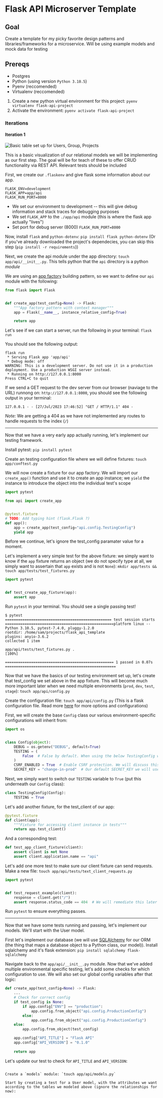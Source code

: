 # Flask API Microserver Template

## Goal

Create a template for my picky favorite design patterns and libraries/frameworks for a microservice. Will be using example models and mock data for testing

## Prereqs

* Postgres
* Python (using version `Python 3.10.5`)
* Pyenv (reccomended)
* Virtualenv (reccomended)

1. Create a new python virtual environment for this project: `pyenv virtualenv flask-api-project`
2. Activate the environment: `pyenv activate flask-api-project`

### Iterations

#### Iteration 1

![Basic table set up for Users, Group, Projects](./img/user_auth_tables.png)

This is a basic visualization of our relational models we will be implementing as our first step. The goal will be for teach of these to offer CRUD functionality via REST API. Relevant tests should be included

First, we create our `.flaskenv` and give flask some information about our app.

```
FLASK_ENV=development
FLASK_APP=app/api
FLASK_RUN_PORT=8000
```

* We set our environment to development -- this will give debug information and stack traces for debugging purposes
* We set `FLASK_APP` to the `./app/api` module (this is where the flask app actually "lives")
* Set port for debug server (8000) `FLASK_RUN_PORT=8000`

Now, install `flask` and `python-dotenv`: `pip install flask python-dotenv` (Or if you've already downloaded the project's dependecies, you can skip this step (`pip install -r requirements`))

Next, we create the api module under the app directory: `touch app/api/__init__.py`. This tells python that the `api` directory is a python *module*

We are using an [app factory](https://flask.palletsprojects.com/en/2.3.x/patterns/appfactories/) building pattern, so we want to define our `api` module with the following:

```python
from flask import Flask


def create_app(test_config=None) -> Flask:
    """App factory pattern with context manager"""
    app = Flask(__name__, instance_relative_config=True)

    return app
```

Let's see if we can start a server, run the following in your terminal: `flask run`

You should see the following output:

```shell
flask run
 * Serving Flask app 'app/api'
 * Debug mode: off
WARNING: This is a development server. Do not use it in a production deployment. Use a production WSGI server instead.
 * Running on http://127.0.0.1:8000
Press CTRL+C to quit
```

If we send a GET request to the dev server from our browser (naviage to the URL) runnong on: `http://127.0.0.1:8000`, you should see the following output in your terminal:

```shell
127.0.0.1 - - [27/Jul/2023 17:46:52] "GET / HTTP/1.1" 404 -
```

*Note:* We are getting a 404 as we have not implemented any routes to handle requests to the index (`/`)

---

Now that we have a very early app actually running, let's implement our testing framework.

Install pytest: `pip install pytest`

Create an testing configuration file where we will define fixtures: `touch app/conftest.py`

We will now create a fixture for our app factory. We will import our `create_app()` function and use it to create an app instance; we `yield` the instance to introduce the object into the individual test's scope

```python
import pytest

from api import create_app


@pytest.fixture
# TODO: Add typing hint (flask.Flask ?)
def app():
    app = create_app(test_config="api.config.TestingConfig")
    yield app
```

Before we continue, let's ignore the test_config paramater value for a moment.

Let's implement a very simple test for the above fixture: we simply want to know if the `app` fixture returns an object (we do not specify type at all, we simply want to assertain that `app` exists and is not `None`): `mkdir app/tests && touch app/tests/test_fixtures.py`

```python
import pytest


def test_create_app_fixture(app):
    assert app
```

Run `pytest` in your terminal. You should see a single passing test!

```shell
$ pytest
================================================= test session starts ==================================================platform linux -- Python 3.10.5, pytest-7.4.0, pluggy-1.2.0
rootdir: /home/sam/projects/flask_api_template
plugins: anyio-3.6.2
collected 1 item

app/api/tests/test_fixtures.py .                                                                                 [100%]

================================================== 1 passed in 0.07s ===================================================
```

Now that we have the basics of our testing environment set up, let's create that test_config we set above in the app fixture. This will become much more important later when we need multiple environments (`prod`, `dev`, `test`, `stage`): `touch app/api/config.py`

Create the configuration file: `touch app/api/config.py` (This is a flask configuration file. Read more [here](https://flask.palletsprojects.com/en/2.3.x/config/) for more options and configurations)

First, we will create the base `Config` class our various environment-specific configurations will inherit from:

```python
import os


class Config(object):
    DEBUG = os.getenv("DEBUG", default=True)
    TESTING = (
        False  # False by default. When using the below TestingConfig we switch this one
    )
    CSRF_ENABLED = True  # Enable CSRF protection. We will discuss this more later
    SECRET_KEY = "change-in-prod"  # Our default SECRET_KEY we will use for debug, dev. test environments
```

Next, we simply want to switch our `TESTING` variable to `True` (put this underneath our `Config` class):

```python
class TestingConfig(Config):
    TESTING = True
```

Let's add another fixture, for the test_client of our app:

```python
@pytest.fixture
def client(app):
    """Fixture for accessing client instance in tests"""
    return app.test_client()
```

And a corresponding test:

```python
def test_app_client_fixture(client):
    assert client is not None
    assert client.application.name == "api"
```

Let's add one more test to make sure our client fixture can send requests. Make a new file: `touch app/api/tests/text_client_requests.py`

```python
import pytest


def test_request_example(client):
    response = client.get("/")
    assert response.status_code == 404  # We will remediate this later as we add routing.
```

Run `pytest` to ensure everything passes.

---

Now that we have some tests running and passing, let's implement our models. We'll start with the User model.

First let's implement our database (we will use [SQLAlchemy](https://www.sqlalchemy.org/) for our ORM (the thing that maps a database object to a Python class, our model)). Install sqlalchemy and it's flask extension: `pip install sqlalchemy flask-sqlalchemy`

Navigate back to the `app/api/__init__.py` module. Now that we've added multiple environmental specific testing, let's add some checks for which configuration to use. We will also set our global config variables after that logic:

```python
def create_app(test_config=None) -> Flask:
    ...
    # Check for correct config
    if test_config is None:
        if app.config["ENV"] == "production":
            app.config.from_object("api.config.ProductionConfig")
        else:
            app.config.from_object("api.config.ProductionConfig")
    else:
        app.config.from_object(test_config)

    app.config["API_TITLE"] = "Flask API"
    app.config["API_VERSION"] = "0.1.0"
    
    return app
```

Let's update our test to check for `API_TITLE` and `API_VERSION`:

``````

Create a `models` module: `touch app/api/models.py`

Start by creating a test for a User model, with the attributes we want according to the tables we modeled above (ignore the relationships for now):
